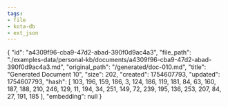```yaml
---
tags:
- file
- kota-db
- ext_json
---
```

{
  "id": "a4309f96-cba9-47d2-abad-390f0d9ac4a3",
  "file_path": "./examples-data/personal-kb/documents/a4309f96-cba9-47d2-abad-390f0d9ac4a3.md",
  "original_path": "/generated/doc-010.md",
  "title": "Generated Document 10",
  "size": 202,
  "created": 1754607793,
  "updated": 1754607793,
  "hash": [
    103,
    196,
    159,
    186,
    3,
    124,
    186,
    119,
    181,
    84,
    63,
    160,
    187,
    188,
    210,
    246,
    129,
    11,
    194,
    34,
    251,
    149,
    72,
    239,
    195,
    136,
    253,
    207,
    84,
    27,
    191,
    185
  ],
  "embedding": null
}